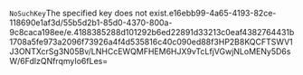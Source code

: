 <?xml version="1.0" encoding="UTF-8"?>
<Error><Code>NoSuchKey</Code><Message>The specified key does not exist.</Message><Key>e16ebb99-4a65-4193-82ce-118690e1af3d/55b5d2b1-85d0-4370-800a-9c8caca198ee/e.4188385288d101292b6ed22891d33213c0eaf4382764431b1708a5fe973a2096f73926a4f4d535816c40c090ed88f3</Key><RequestId>HP2B8KQCFTSWV1J3</RequestId><HostId>ONTXcrSg3N05Bv/LNHCcEWQMFHEM6HJX9vTcLfjVGwjNLoMENy5D6sW/6FdlzQNfrqmyIo6fLes=</HostId></Error>